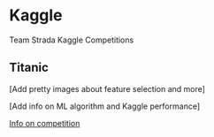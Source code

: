 # Kaggle
Team Strada Kaggle Competitions

## Titanic

[Add pretty images about feature selection and more]

[Add info on ML algorithm and Kaggle performance]

[Info on competition](https://www.kaggle.com/c/titanic)
